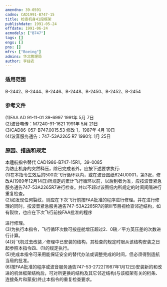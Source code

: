 ```yaml
---
amendno: 39-0591  
cadno: CAD1991-B747-15  
title: 检查机身41段框架  
publishdate: 1991-05-24  
effdate: 1991-06-24  
acmodels: ["B747"]  
tags: []  
engs: []  
pns: []  
mfrs: ["Boeing"]  
admins: 华北管理局  
author: 李经农  
---
```

  
### 适用范围  
B-2442、B-2444、B-2446、B-2448、B-2450、B-2452、B-2454  
  
<!--more-->  
### 参考文件  
(1)FAA  AD 91-11-01 39-6997 1991年 5月 7日  
    (2)波音电传：M7240-91-1621 1991年 5月 21日  
    (3)CAD86-057-B747.0015.53 修改 1，1987年 4月 10日  
    (4)波音服务通告：747-53A2265 R7 1990年 1月 25日  
  
### 原因、措施和规定 
本适航指令替代 CAD1986-B747-15R1，39-0085  
    为防止机身的突然释压，除已完成者外，应按下述要求执行:  
(1)在本指令生效后的500次飞行循环以内，或在波音图纸624U0001，第3张，修改A(1989年12月14日)所规定的累计飞行循环以前，以后到者为准，应按波音紧急服务通告747-53A2265R7进行检查。并以不超过该图纸内所规定的时间间隔进行重复检查。  
(2)如发现任何裂纹，则应在下次飞行前按FAA批准的程序进行修理。并在进行修理的同时，按波音紧急服务通告747-53A2265R7的第Ⅲ节目视检查邻近结构，如有裂纹，也应在下次飞行前按FAA批准的程序  
  
  
进行修理。  
    (3)为执行本指令，飞行循环次数可按座舱增压超过2．0磅／平方英压差的次数进行计算。  
    (4)对飞机过去改装／修理中已安装的结构，其检查的规定时限从该结构安装之日起参照本指令四、(1)的规定执行。  
    (5)完成本指令可采用能保证安全的替代办法或调整完成的时间，但必须得到适航当局的批准。  
    (6)按FAA批准的程序或波音服务通告747-53-2722(1987年1月12日)安装新的和改进的机体框架结构后，可对所更换的结构及其它邻近结构(与该框架有关的桁条、连接条片和蒙皮)终止本指令的重复检查要求。  
  
